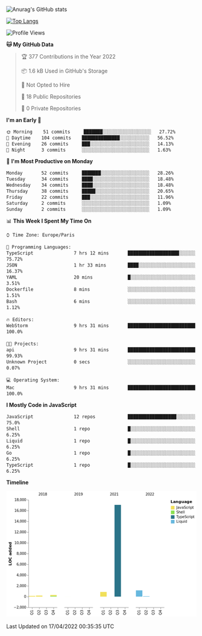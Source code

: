 ![Anurag's GitHub stats](https://github-readme-stats.vercel.app/api?username=sufiane&theme=dark&show_icons=true&count_private=true)


[![Top Langs](https://github-readme-stats.vercel.app/api/top-langs/?username=sufiane&layout=compact)](https://github.com/anuraghazra/github-readme-stats)

<!--START_SECTION:waka-->
![Profile Views](http://img.shields.io/badge/Profile%20Views-0-blue)

**🐱 My GitHub Data** 

> 🏆 377 Contributions in the Year 2022
 > 
> 📦 1.6 kB Used in GitHub's Storage 
 > 
> 🚫 Not Opted to Hire
 > 
> 📜 18 Public Repositories 
 > 
> 🔑 0 Private Repositories  
 > 
**I'm an Early 🐤** 

```text
🌞 Morning    51 commits     ███████░░░░░░░░░░░░░░░░░░   27.72% 
🌆 Daytime    104 commits    ██████████████░░░░░░░░░░░   56.52% 
🌃 Evening    26 commits     ███░░░░░░░░░░░░░░░░░░░░░░   14.13% 
🌙 Night      3 commits      ░░░░░░░░░░░░░░░░░░░░░░░░░   1.63%

```
📅 **I'm Most Productive on Monday** 

```text
Monday       52 commits     ███████░░░░░░░░░░░░░░░░░░   28.26% 
Tuesday      34 commits     ████░░░░░░░░░░░░░░░░░░░░░   18.48% 
Wednesday    34 commits     ████░░░░░░░░░░░░░░░░░░░░░   18.48% 
Thursday     38 commits     █████░░░░░░░░░░░░░░░░░░░░   20.65% 
Friday       22 commits     ███░░░░░░░░░░░░░░░░░░░░░░   11.96% 
Saturday     2 commits      ░░░░░░░░░░░░░░░░░░░░░░░░░   1.09% 
Sunday       2 commits      ░░░░░░░░░░░░░░░░░░░░░░░░░   1.09%

```


📊 **This Week I Spent My Time On** 

```text
⌚︎ Time Zone: Europe/Paris

💬 Programming Languages: 
TypeScript               7 hrs 12 mins       ███████████████████░░░░░░   75.72% 
JSON                     1 hr 33 mins        ████░░░░░░░░░░░░░░░░░░░░░   16.37% 
YAML                     20 mins             █░░░░░░░░░░░░░░░░░░░░░░░░   3.51% 
Dockerfile               8 mins              ░░░░░░░░░░░░░░░░░░░░░░░░░   1.51% 
Bash                     6 mins              ░░░░░░░░░░░░░░░░░░░░░░░░░   1.12%

🔥 Editors: 
WebStorm                 9 hrs 31 mins       █████████████████████████   100.0%

🐱‍💻 Projects: 
api                      9 hrs 31 mins       █████████████████████████   99.93% 
Unknown Project          0 secs              ░░░░░░░░░░░░░░░░░░░░░░░░░   0.07%

💻 Operating System: 
Mac                      9 hrs 31 mins       █████████████████████████   100.0%

```

**I Mostly Code in JavaScript** 

```text
JavaScript               12 repos            ██████████████████░░░░░░░   75.0% 
Shell                    1 repo              █░░░░░░░░░░░░░░░░░░░░░░░░   6.25% 
Liquid                   1 repo              █░░░░░░░░░░░░░░░░░░░░░░░░   6.25% 
Go                       1 repo              █░░░░░░░░░░░░░░░░░░░░░░░░   6.25% 
TypeScript               1 repo              █░░░░░░░░░░░░░░░░░░░░░░░░   6.25%

```


**Timeline**

![Chart not found](https://raw.githubusercontent.com/Sufiane/Sufiane/main/charts/bar_graph.png) 


 Last Updated on 17/04/2022 00:35:35 UTC
<!--END_SECTION:waka-->


<!--
**Sufiane/sufiane** is a ✨ _special_ ✨ repository because its `README.md` (this file) appears on your GitHub profile.

Here are some ideas to get you started:

- 🔭 I’m currently working on ...
- 🌱 I’m currently learning ...
- 👯 I’m looking to collaborate on ...
- 🤔 I’m looking for help with ...
- 💬 Ask me about ...
- 📫 How to reach me: ...
- 😄 Pronouns: ...
- ⚡ Fun fact: ...
-->
